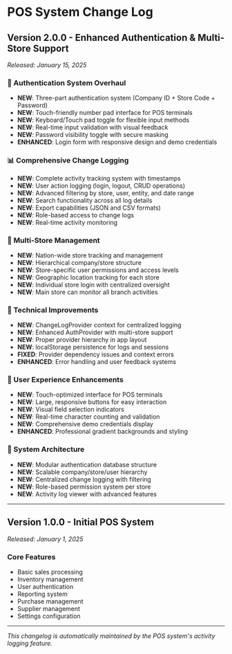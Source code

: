 # POS System Change Log

## Version 2.0.0 - Enhanced Authentication & Multi-Store Support
*Released: January 15, 2025*

### 🔐 Authentication System Overhaul
- **NEW**: Three-part authentication system (Company ID + Store Code + Password)
- **NEW**: Touch-friendly number pad interface for POS terminals
- **NEW**: Keyboard/Touch pad toggle for flexible input methods
- **NEW**: Real-time input validation with visual feedback
- **NEW**: Password visibility toggle with secure masking
- **ENHANCED**: Login form with responsive design and demo credentials

### 📊 Comprehensive Change Logging
- **NEW**: Complete activity tracking system with timestamps
- **NEW**: User action logging (login, logout, CRUD operations)
- **NEW**: Advanced filtering by store, user, entity, and date range
- **NEW**: Search functionality across all log details
- **NEW**: Export capabilities (JSON and CSV formats)
- **NEW**: Role-based access to change logs
- **NEW**: Real-time activity monitoring

### 🏢 Multi-Store Management
- **NEW**: Nation-wide store tracking and management
- **NEW**: Hierarchical company/store structure
- **NEW**: Store-specific user permissions and access levels
- **NEW**: Geographic location tracking for each store
- **NEW**: Individual store login with centralized oversight
- **NEW**: Main store can monitor all branch activities

### 🎯 Technical Improvements
- **NEW**: ChangeLogProvider context for centralized logging
- **NEW**: Enhanced AuthProvider with multi-store support
- **NEW**: Proper provider hierarchy in app layout
- **NEW**: localStorage persistence for logs and sessions
- **FIXED**: Provider dependency issues and context errors
- **ENHANCED**: Error handling and user feedback systems

### 📱 User Experience Enhancements
- **NEW**: Touch-optimized interface for POS terminals
- **NEW**: Large, responsive buttons for easy interaction
- **NEW**: Visual field selection indicators
- **NEW**: Real-time character counting and validation
- **NEW**: Comprehensive demo credentials display
- **ENHANCED**: Professional gradient backgrounds and styling

### 🔧 System Architecture
- **NEW**: Modular authentication database structure
- **NEW**: Scalable company/store/user hierarchy
- **NEW**: Centralized change logging with filtering
- **NEW**: Role-based permission system per store
- **NEW**: Activity log viewer with advanced features

---

## Version 1.0.0 - Initial POS System
*Released: January 1, 2025*

### Core Features
- Basic sales processing
- Inventory management
- User authentication
- Reporting system
- Purchase management
- Supplier management
- Settings configuration

---

*This changelog is automatically maintained by the POS system's activity logging feature.*

